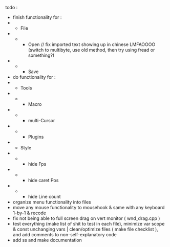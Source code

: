 todo :
- finish functionality for :
- - File
- - - Open // fix imported text showing up in chinese LMFAOOOO (switch to multibyte, use old method, then try using fread or something?)
- - - Save
- do functionality for :
- - Tools
- - - Macro
- - - multi-Cursor
- - - Plugins
- - Style
- - - hide Fps
- - - hide caret Pos
- - - hide Line count
- organize menu functionality into files
- move any mouse functionality to mousehook & same with any keyboard 1-by-1 & recode
- fix not being able to full screen drag on vert monitor ( wnd_drag.cpp )
- test everything (make list of shit to test in each file), minimize var scope & const unchanging vars | clean/optimize files ( make file checklist ), and add comments to non-self-explanatory code
- add ss and make documentation
